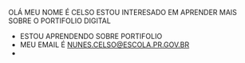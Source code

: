 OLÁ MEU NOME É CELSO 
ESTOU INTERESADO EM APRENDER MAIS SOBRE O PORTIFOLIO DIGITAL
- ESTOU APRENDENDO SOBRE PORTIFOLIO
- MEU EMAIL É NUNES.CELSO@ESCOLA.PR.GOV.BR
- 

<!---
Divine090/Divine090 is a ✨ special ✨ repository because its `README.md` (this file) appears on your GitHub profile.
You can click the Preview link to take a look at your changes.
--->
